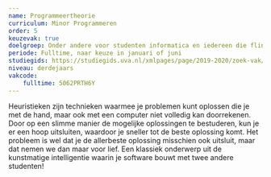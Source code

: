 ```yaml
---
name: Programmeertheorie
curriculum: Minor Programmeren
order: 5
keuzevak: true
doelgroep: Onder andere voor studenten informatica en iedereen die flink wat programmeervakken heeft gevolgd
periode: Fulltime, naar keuze in januari of juni
studiegids: https://studiegids.uva.nl/xmlpages/page/2019-2020/zoek-vak/vak/72969
niveau: derdejaars
vakcode:
    fulltime: 5062PRTH6Y
---
```


Heuristieken zijn technieken waarmee je problemen kunt oplossen die je met de hand, maar ook met een computer niet volledig kan doorrekenen. Door op een slimme manier de mogelijke oplossingen te bestuderen, kun je er een hoop uitsluiten, waardoor je sneller tot de beste oplossing komt. Het probleem is wel dat je de allerbeste oplossing misschien ook uitsluit, maar dat nemen we dan maar voor lief. Een klassiek onderwerp uit de kunstmatige intelligentie waarin je software bouwt met twee andere studenten!
